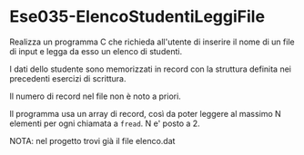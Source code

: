 # Ese035-ElencoStudentiLeggiFile

Realizza un programma C che richieda all'utente di inserire il nome di un file di input e legga da esso un elenco di studenti.

I dati dello studente sono memorizzati in record con la struttura definita nei precedenti esercizi di scrittura.

Il numero di record nel file non è noto a priori.

Il programma usa un array di record, così da poter leggere al massimo N elementi per
ogni chiamata a `fread`. N e' posto a 2.

NOTA: nel progetto trovi già il file elenco.dat